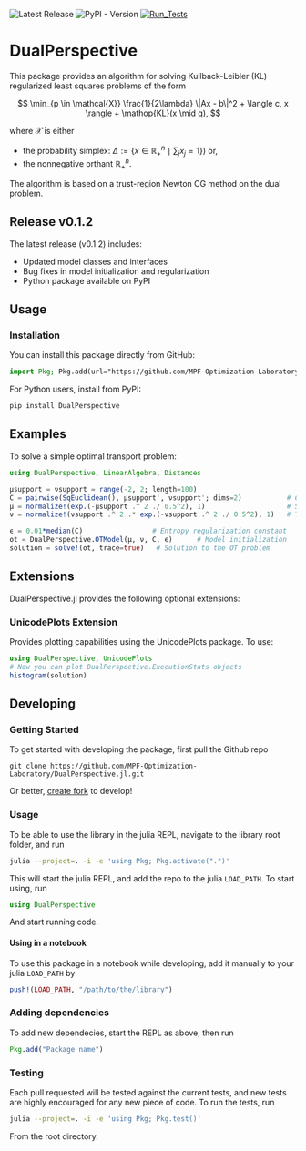 ![Latest Release](https://img.shields.io/github/v/release/MPF-Optimization-Laboratory/DualPerspective.jl?include_prereleases)
![PyPI - Version](https://img.shields.io/pypi/v/DualPerspective)
[![Run_Tests](https://github.com/MPF-Optimization-Laboratory/DualPerspective.jl/actions/workflows/run-tests.yml/badge.svg)](https://github.com/MPF-Optimization-Laboratory/DualPerspective.jl/actions/workflows/run-tests.yml)


# DualPerspective

This package provides an algorithm for solving Kullback-Leibler (KL) regularized least squares problems of the form

$$
\min_{p \in \mathcal{X}} \frac{1}{2\lambda} \|Ax - b\|^2 + \langle c, x \rangle + \mathop{KL}(x \mid q),
$$

where $\mathcal{X}$ is either
- the probability simplex: $\Delta := \{ x∈ℝ^n_+ \mid ∑_j x_j=1\}$) or,
- the nonnegative orthant $ℝ^n_+$.

The algorithm is based on a trust-region Newton CG method on the dual problem.

## Release v0.1.2

The latest release (v0.1.2) includes:
- Updated model classes and interfaces
- Bug fixes in model initialization and regularization
- Python package available on PyPI

## Usage

### Installation

You can install this package directly from GitHub:

```julia
import Pkg; Pkg.add(url="https://github.com/MPF-Optimization-Laboratory/DualPerspective.jl")
```

For Python users, install from PyPI:

```bash
pip install DualPerspective
```

## Examples

To solve a simple optimal transport problem:

```julia
using DualPerspective, LinearAlgebra, Distances

μsupport = νsupport = range(-2, 2; length=100)
C = pairwise(SqEuclidean(), μsupport', νsupport'; dims=2)           # Cost matrix
μ = normalize!(exp.(-μsupport .^ 2 ./ 0.5^2), 1)                    # Start distribution
ν = normalize!(νsupport .^ 2 .* exp.(-νsupport .^ 2 ./ 0.5^2), 1)   # Target distribution

ϵ = 0.01*median(C)                 # Entropy regularization constant
ot = DualPerspective.OTModel(μ, ν, C, ϵ)      # Model initialization
solution = solve!(ot, trace=true)   # Solution to the OT problem          
```

## Extensions

DualPerspective.jl provides the following optional extensions:

### UnicodePlots Extension

Provides plotting capabilities using the UnicodePlots package. To use:

```julia
using DualPerspective, UnicodePlots
# Now you can plot DualPerspective.ExecutionStats objects
histogram(solution)
```

## Developing

### Getting Started

To get started with developing the package, first pull the Github repo

```shell
git clone https://github.com/MPF-Optimization-Laboratory/DualPerspective.jl.git
```

Or better, [create fork](https://docs.github.com/en/pull-requests/collaborating-with-pull-requests/working-with-forks/fork-a-repo) to develop!

### Usage

To be able to use the library in the julia REPL, navigate to the library root folder, and run

```bash
julia --project=. -i -e 'using Pkg; Pkg.activate(".")'
```

This will start the julia REPL, and add the repo to the julia `LOAD_PATH`. To start using, run

```julia
using DualPerspective
```

And start running code.

#### Using in a notebook

To use this package in a notebook while developing, add it manually to your julia `LOAD_PATH` by
```julia
push!(LOAD_PATH, "/path/to/the/library")
```

### Adding dependencies

To add new dependecies, start the REPL as above, then run

```julia
Pkg.add("Package name")
```

### Testing

Each pull requested will be tested against the current tests, and new tests are highly encouraged for any new piece of code. To run the tests, run

```bash
julia --project=. -i -e 'using Pkg; Pkg.test()'
```

From the root directory.
